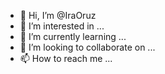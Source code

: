 - 👋 Hi, I’m @IraOruz
- 👀 I’m interested in ...
- 🌱 I’m currently learning ...
- 💞️ I’m looking to collaborate on ...
- 📫 How to reach me ...

<!---
IraOruz/IraOruz is a ✨ special ✨ repository because its `README.md` (this file) appears on your GitHub profile.
You can click the Preview link to take a look at your changes.
--->
